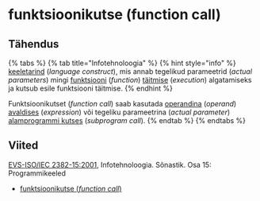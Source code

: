 # funktsioonikutse (function call)

## Tähendus

{% tabs %}
{% tab title="Infotehnoloogia" %}
{% hint style="info" %}
[keeletarind](keeletarind-language-construct.md) (_language construct_), mis annab tegelikud parameetrid (_actual parameters_) mingi [funktsiooni](funktsioon-function.md) (_function_) [täitmise](taeitmine-execution.md) (_execution_) algatamiseks ja kutsub esile funktsiooni täitmise.
{% endhint %}

Funktsioonikutset (_function call_) saab kasutada [operandina](operand-operand.md) (_operand_) [avaldises](avaldis-expression.md) (_expression_) või tegeliku parameetrina (_actual parameter_) [alamprogrammi kutses](alamprogrammi-kutse-subprogramm-call.md) (_subprogram call_).
{% endtab %}
{% endtabs %}

## Viited

[EVS-ISO/IEC 2382-15:2001](https://www.evs.ee/et/evs-iso-iec-2382-15-2001), Infotehnoloogia. Sõnastik. Osa 15: Programmikeeled

* [funktsioonikutse (_function call_)](https://www.eki.ee/dict/its/index.cgi?Q=D36316EC-6C03-1014-88DC-FC5F0DBED45A\&F=GUID\&C01=1\&C02=0\&C10=1)
